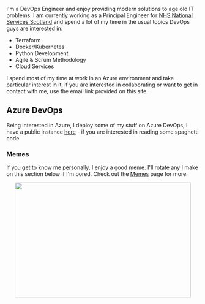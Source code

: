 I'm a DevOps Engineer and enjoy providing modern solutions to age old IT problems. I am currently working as a Principal Engineer for [NHS National Services Scotland](https://www.nss.nhs.scot/) and spend a lot of my time in the usual topics DevOps guys are interested in:

- Terraform
- Docker/Kubernetes
- Python Development
- Agile & Scrum Methodology
- Cloud Services

I spend most of my time at work in an Azure environment and take particular interest in it, if you are interested in collaborating or want to get in contact with me, use the email link provided on this site.


## Azure DevOps

Being interested in Azure, I deploy some of my stuff on Azure DevOps, I have a public instance [here](https://dev.azure.com/craigtho/craigtho-azdo) - if you are interested in reading some spaghetti code

### Memes

If you get to know me personally, I enjoy a good meme.  I'll rotate any I make on this section below if I'm bored. Check out the [Memes](https://craigthacker.dev/memes) page for more.

<p align="center">
    <img width="460" height="300" src="(assets/img/meme05062021.jpg)">
</p>